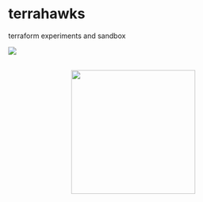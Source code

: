 # terrahawks
terraform experiments and sandbox

![](terrahawks-gerry-anderson.gif)

<p align="center">
<br/>
<img src="https://c.tenor.com/wwwYbTWMs1EAAAAd/terrahawks-gerry-anderson.gif " height=250 />
</p>
